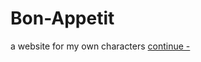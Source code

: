 # Bon-Appetit
a website for my own characters
 <a href=Bon-Appetit.html target=_blank> continue -</a>
